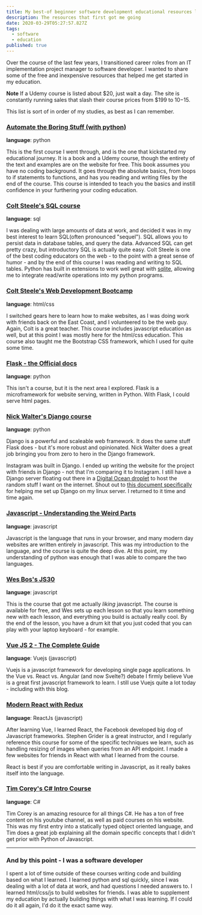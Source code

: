 ```yaml
---
title: My best-of beginner software development educational resources list
description: The resources that first got me going
date: 2020-03-29T05:27:57.827Z
tags:
  - software
  - education
published: true
---
```

Over the course of the last few years, I transitioned career roles from an IT implementation project manager to software developer. I wanted to share some of the free and inexpensive resources that helped me get started in my education. 

**Note** If a Udemy course is listed about $20, just wait a day. The site is constantly running sales that slash their course prices from $199 to $10-$15. 

This list is sort of in order of my studies, as best as I can remember. 

### [Automate the Boring Stuff (with python)](https://automatetheboringstuff.com/)
**language**: python

This is the first course I went through, and is the one that kickstarted my educational journey. It is a book and a Udemy course, though the entirety of the text and examples are on the website for free. This book assumes you have no coding background. It goes through the absolute basics, from loops to if statements to functions, and has you reading and writing files by the end of the course. This course is intended to teach you the basics and instill confidence in your furthering your coding education. 

### [Colt Steele's SQL course](https://www.udemy.com/course/the-ultimate-mysql-bootcamp-go-from-sql-beginner-to-expert/)
**language**: sql

I was dealing with large amounts of data at work, and decided it was in my best interest to learn SQL(often pronounced "sequel"). SQL allows you to persist data in database tables, and query the data. Advanced SQL can get pretty crazy, but introductory SQL is actually quite easy. Colt Steele is one of the best coding educators on the web - to the point with a great sense of humor - and by the end of this course I was reading and writing to SQL tables. Python has built in extensions to work well great with [sqlite](https://www.sqlite.org/index.html), allowing me to integrate read/write operations into my python programs. 

### [Colt Steele's Web Development Bootcamp](https://www.udemy.com/course/the-web-developer-bootcamp/)
**language**: html/css

I switched gears here to learn how to make websites, as I was doing work with friends back on the East Coast, and I volunteered to be the web guy. Again, Colt is a great teacher. This course includes javascript education as well, but at this point I was mostly here for the html/css education. This course also taught me the Bootstrap CSS framework, which I used for quite some time. 

### [Flask - the Official docs](https://flask.palletsprojects.com/en/1.1.x/)
**language**: python

This isn't a course, but it is the next area I explored. Flask is a microframework for website serving, written in Python. With Flask, I could serve html pages. 

### [Nick Walter's Django course](https://www.udemy.com/course/the-ultimate-beginners-guide-to-django-django-2-python-web-dev-website/)
**language**: python

Django is a powerful and scaleable web framework. It does the same stuff Flask does - but it's more robust and opinionated. Nick Walter does a great job bringing you from zero to hero in the Django framework. 

Instagram was built in Django. I ended up writing the website for the project with friends in Django - not that I'm comparing it to Instagram. I still have a Django server floating out there in a [Digital Ocean droplet](https://www.digitalocean.com/products/droplets/) to host the random stuff I want on the internet. Shout out to [this document specifically](https://www.digitalocean.com/community/tutorials/how-to-set-up-django-with-postgres-nginx-and-gunicorn-on-ubuntu-16-04) for helping me set up Django on my linux server. I returned to it time and time again. 

### [Javascript - Understanding the Weird Parts ](https://www.udemy.com/course/understand-javascript/)
**language**: javascript

Javascript is the language that runs in your browser, and many modern day websites are written entirely in javascript. This was my introduction to the language, and the course is quite the deep dive. At this point, my understanding of python was enough that I was able to compare the two languages.

### [Wes Bos's JS30](https://javascript30.com/)
**language**: javascript

This is the course that got me actually _liking_ javascript. The course is available for free, and Wes sets up each lesson so that you learn something new with each lesson, and everything you build is actually really cool. By the end of the lesson, you have a drum kit that you just coded that you can play with your laptop keyboard - for example. 

### [Vue JS 2 - The Complete Guide](https://www.udemy.com/course/vuejs-2-the-complete-guide/)
**language**: Vuejs (javascript)

Vuejs is a javascript framework for developing single page applications. In the Vue vs. React vs. Angular (and now Svelte?) debate  I firmly believe Vue is a great first javascript framework to learn. I still use Vuejs quite a lot today - including with this blog. 

### [Modern React with Redux](https://www.udemy.com/course/react-redux/)

**language**: ReactJs (javascript)

After learning Vue, I learned React, the Facebook developed big dog of Javascript frameworks. Stephen Grider is a great instructor, and I regularly reference this course for some of the specific techniques we learn, such as handling resizing of images when queries from an API endpoint. I made a few websites for friends in React with what I learned from the course. 

React is best if you are comfortable writing in Javascript, as it really bakes itself into the language. 


### [Tim Corey's C# Intro Course](https://www.youtube.com/watch?v=h7aIzCkmbl8&list=PLLWMQd6PeGY2GVsQZ-u3DPXqwwKW8MkiP)
**language**: C#

Tim Corey is an amazing resource for all things C#. He has a ton of free content on his youtube channel, as well as paid courses on his website. This was my first entry into a statically typed object oriented language, and Tim does a great job explaining all the domain specific concepts that I didn't get prior with Python of Javascript. 

---

### And by this point - I was a software developer

I spent a lot of time outside of these courses writing code and building based on what I learned. I learned python and sql quickly, since I was dealing with a lot of data at work, and had questions I needed answers to. I learned html/css/js to build websites for friends.  I was able to supplement my education by actually building things with what I was learning. If I could do it all again, I'd do it the exact same way. 





